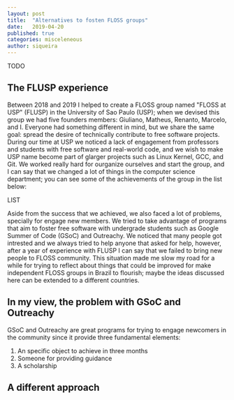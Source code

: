 ```yaml
---
layout: post
title:  "Alternatives to fosten FLOSS groups"
date:   2019-04-20
published: true
categories: misceleneous
author: siqueira
---
```


TODO

## The FLUSP experience

Between 2018 and 2019 I helped to create a FLOSS group named "FLOSS at USP" (FLUSP) in the University of Sao Paulo (USP); when we devised this group we had five founders members: Giuliano, Matheus, Renanto, Marcelo, and I. Everyone had something different in mind, but we share the same goal: spread the desire of technically contribute to free software projects. During our time at USP we noticed a lack of engagement from professors and students with free software and real-world code, and we wish to make USP name become part of glarger projects such as Linux Kernel, GCC, and Git. We worked really hard for ourganize ourselves and start the group, and I can say that we changed a lot of things in the computer science department; you can see some of the achievements of the group in the list below:

LIST

Aside from the success that we achieved, we also faced a lot of problems, specially for engage new members. We tried to take advantage of programs that aim to foster free software with undergrade students such as Google Summer of Code (GSoC) and Outreachy. We noticed that many people got intrested and we always tried to help anyone that asked for help, however, after a year of experience with FLUSP I can say that we failed to bring new people to FLOSS community. This situation made me slow my road for a while for trying to reflect about things that could be improved for make independent FLOSS groups in Brazil to flourish; maybe the ideas discussed here can be extended to a different countries.

## In my view, the problem with GSoC and Outreachy

GSoC and Outreachy are great programs for trying to engage newcomers in the community since it provide three fundamental elements:
1. An specific object to achieve in three months
2. Someone for providing guidance
3. A scholarship

## A different approach
